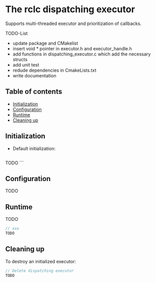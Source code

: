 # The rclc dispatching executor

Supports multi-threaded executor and prioritization of callbacks.

TODO-List
- update package and CMakelist
- insert void * pointer in executor.h and executor_handle.h
- add functions in dispatching_executor.c which add the necessary structs
- add unit test
- redude dependencies in CmakeLists.txt
- write documentation

## Table of contents
*   [Initialization](#initialization)
*   [Configuration](#configuration)
*   [Runtime](#runtime)
*   [Cleaning up](#cleaning-up)

## Initialization

- Default initialization:
    ```c
TODO
    ```

## Configuration


TODO

## Runtime

TODO

```c
// xxx
TODO
```


## Cleaning up

To destroy an initialized executor:

```c
// Delete dispatching executor
TODO
```
